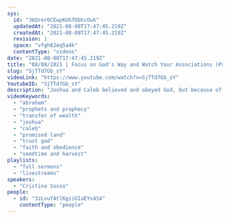 ```yaml
---
sys:
  id: "36Qrer0CEwpKUGfObhcOuk"
  updatedAt: "2021-08-08T17:47:45.219Z"
  createdAt: "2021-08-08T17:47:45.219Z"
  revision: 1
  space: "vfgh62eq5a4k"
  contentType: "videos"
date: "2021-08-08T17:47:45.219Z"
title: "08/08/2021 | Focus on God's Way and Watch Your Associations (Pastor Cristina Sosso)"
slug: "SjTTd7Gb_sY"
videoLink: "https://www.youtube.com/watch?v=SjTTd7Gb_sY"
YoutubeID: "SjTTd7Gb_sY"
description: "Joshua and Caleb believed and obeyed God, but because of the other Israelites around them their possession of the Promised Land was delayed by 40 years. The old generation had to pass away so that a new generation could come up. In this way you manifestations and blessings can be delayed by those you surround yourself with. So you must be mindful of your associations. Likewise we also must become focused on where God is leading us rather than what we want. This sermon was delivered by Pastor Cristina Sosso at Freedom Fellowship Church International on August 08, 2021."
videoKeywords:
  - "abraham"
  - "prophets and prophecy"
  - "transfer of wealth"
  - "joshua"
  - "caleb"
  - "promised land"
  - "trust god"
  - "faith and obedience"
  - "seedtime and harvest"
playlists:
  - "full sermons"
  - "livestreams"
speakers:
  - "Cristina Sosso"
people:
  - id: "3zLvufAtlKgiiGIaEYs4S4"
    contentType: "people"
---
```


